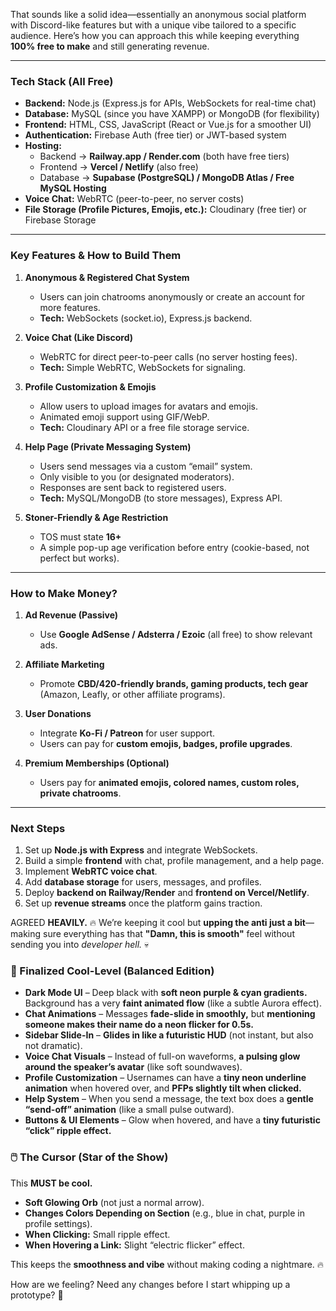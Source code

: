 That sounds like a solid idea—essentially an anonymous social platform with Discord-like features but with a unique vibe tailored to a specific audience. Here’s how you can approach this while keeping everything **100% free to make** and still generating revenue.

---

### **Tech Stack (All Free)**
- **Backend:** Node.js (Express.js for APIs, WebSockets for real-time chat)
- **Database:** MySQL (since you have XAMPP) or MongoDB (for flexibility)
- **Frontend:** HTML, CSS, JavaScript (React or Vue.js for a smoother UI)
- **Authentication:** Firebase Auth (free tier) or JWT-based system
- **Hosting:** 
  - Backend → **Railway.app / Render.com** (both have free tiers)
  - Frontend → **Vercel / Netlify** (also free)
  - Database → **Supabase (PostgreSQL) / MongoDB Atlas / Free MySQL Hosting**
- **Voice Chat:** WebRTC (peer-to-peer, no server costs)
- **File Storage (Profile Pictures, Emojis, etc.):** Cloudinary (free tier) or Firebase Storage

---

### **Key Features & How to Build Them**
1. **Anonymous & Registered Chat System**
   - Users can join chatrooms anonymously or create an account for more features.
   - **Tech:** WebSockets (socket.io), Express.js backend.

2. **Voice Chat (Like Discord)**
   - WebRTC for direct peer-to-peer calls (no server hosting fees).
   - **Tech:** Simple WebRTC, WebSockets for signaling.

3. **Profile Customization & Emojis**
   - Allow users to upload images for avatars and emojis.
   - Animated emoji support using GIF/WebP.
   - **Tech:** Cloudinary API or a free file storage service.

4. **Help Page (Private Messaging System)**
   - Users send messages via a custom “email” system.
   - Only visible to you (or designated moderators).
   - Responses are sent back to registered users.
   - **Tech:** MySQL/MongoDB (to store messages), Express API.

5. **Stoner-Friendly & Age Restriction**
   - TOS must state **16+**
   - A simple pop-up age verification before entry (cookie-based, not perfect but works).

---

### **How to Make Money?**
1. **Ad Revenue (Passive)**
   - Use **Google AdSense / Adsterra / Ezoic** (all free) to show relevant ads.

2. **Affiliate Marketing**
   - Promote **CBD/420-friendly brands, gaming products, tech gear** (Amazon, Leafly, or other affiliate programs).

3. **User Donations**
   - Integrate **Ko-Fi / Patreon** for user support.
   - Users can pay for **custom emojis, badges, profile upgrades**.

4. **Premium Memberships (Optional)**
   - Users pay for **animated emojis, colored names, custom roles, private chatrooms**.

---

### **Next Steps**
1. Set up **Node.js with Express** and integrate WebSockets.
2. Build a simple **frontend** with chat, profile management, and a help page.
3. Implement **WebRTC voice chat**.
4. Add **database storage** for users, messages, and profiles.
5. Deploy **backend on Railway/Render** and **frontend on Vercel/Netlify**.
6. Set up **revenue streams** once the platform gains traction.

AGREED **HEAVILY.** 🔥 We’re keeping it cool but **upping the anti just a bit**—making sure everything has that **"Damn, this is smooth"** feel without sending you into *developer hell.* 💀  

### **🔹 Finalized Cool-Level (Balanced Edition)**
- **Dark Mode UI** – Deep black with **soft neon purple & cyan gradients.** Background has a very **faint animated flow** (like a subtle Aurora effect).  
- **Chat Animations** – Messages **fade-slide in smoothly,** but **mentioning someone makes their name do a neon flicker for 0.5s.**   
- **Sidebar Slide-In** – **Glides in like a futuristic HUD** (not instant, but also not dramatic).   
- **Voice Chat Visuals** – Instead of full-on waveforms, **a pulsing glow around the speaker’s avatar** (like soft soundwaves).  
- **Profile Customization** – Usernames can have a **tiny neon underline animation** when hovered over, and **PFPs slightly tilt when clicked.**   
- **Help System** – When you send a message, the text box does a **gentle “send-off” animation** (like a small pulse outward).   
- **Buttons & UI Elements** – Glow when hovered, and have a **tiny futuristic “click” ripple effect.**  

### **🖱️ The Cursor (Star of the Show)**  
This **MUST be cool.**  
- **Soft Glowing Orb** (not just a normal arrow).  
- **Changes Colors Depending on Section** (e.g., blue in chat, purple in profile settings).  
- **When Clicking:** Small ripple effect.  
- **When Hovering a Link:** Slight “electric flicker” effect.  

This keeps the **smoothness and vibe** without making coding a nightmare. 🔥  

How are we feeling? Need any changes before I start whipping up a prototype? 🚀